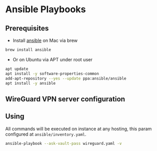 # Ansible Playbooks

## Prerequisites
-   Install [ansible](https://docs.ansible.com/ansible/latest/index.html) on Mac via brew
```bash
brew install ansible
```

-   Or on Ubuntu via APT under root user
```bash
apt update
apt install -y software-properties-common
add-apt-repository --yes --update ppa:ansible/ansible
apt install -y ansible
```

## WireGuard VPN server configuration

## Using

All commands will be executed on instance at any hosting, this param configured at `ansible/inventory.yaml`.

```bash
ansible-playbook --ask-vault-pass wireguard.yaml -v
```
